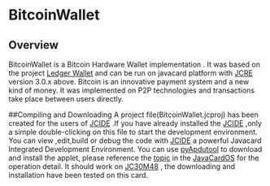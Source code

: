 # BitcoinWallet
## Overview
BitcoinWallet is a Bitcoin Hardware Wallet implementation . It was based on the project [Ledger Wallet](https://github.com/LedgerHQ/ledger-javacard) and can be run on javacard platform with [JCRE](http://javacardos.com/wiki/index.php/home/index/index/model/jcre/app_name/JCRESpec01intro.html?ws=github&prj=BitcoinWallet) version 3.0.x above. Bitcoin is an innovative payment system and a new kind of money. It was  implemented on P2P technologies and transactions take place between users directly.


##Compiling and Downloading
A project file(BitcoinWallet.jcproj) has been created for the users of [JCIDE](http://www.javacardos.com/tools/index.html?ws=github&prj=BitcoinWallet#JCIDE) .If you have already installed the [JCIDE](http://www.javacardos.com/tools/index.html?ws=github&prj=BitcoinWallet#JCIDE) ,only a simple double-clicking on this file to start the development environment.
You can view ,edit,build or debug the code with [JCIDE](http://www.javacardos.com/tools/index.html?ws=github&prj=BitcoinWallet#JCIDE) a powerful Javacard Integrated Development Environment.
You can use [pyApdutool](http://javacardos.com/tools/index.html?ws=github&prj=BitcoinWallet#pyApduTool) to download and install the applet, please reference the [topic](http://javacardos.com/javacardforum/viewtopic.php?f=3&t=38&ws=github&prj=BitcoinWallet) in the [JavaCardOS](http://javacardos.com/javacardforum/?ws=github&prj=BitcoinWallet) for the operation detail. It should work on [JC30M48](http://www.javacardos.com/store/javacard-jc30m48cr.php?ws=github&prj=BitcoinWallet) , the downloading and installation have been tested on this card.

